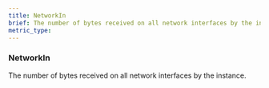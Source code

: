```yaml
---
title: NetworkIn
brief: The number of bytes received on all network interfaces by the instance.
metric_type:
---
```

### NetworkIn

The number of bytes received on all network interfaces by the instance.
